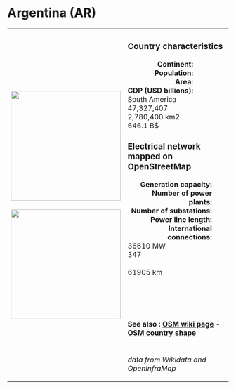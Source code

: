 # Argentina (AR)

<table width="90%">
<tr>
<td>
<img src="https://upload.wikimedia.org/wikipedia/commons/1/1a/Flag_of_Argentina.svg" width="250">
<br><br>
<img src="https://upload.wikimedia.org/wikipedia/commons/2/2d/ARG_orthographic.svg" width="250"></td>
<td>
<h3>Country characteristics</h3>
<div style="display: inline-block;text-align:right;margin-right:30px;font-weight: bold;">
Continent:<br>Population:<br>Area:<br>GDP (USD billions):
</div>
<div style="display: inline-block;">
South America<br>47,327,407<br>2,780,400 km2<br>646.1 B$
</div>
<h3>Electrical network mapped on OpenStreetMap</h3>
<div style="display: inline-block;text-align:right;margin-right:30px;font-weight: bold;">Generation capacity:<br>
Number of power plants:<br>
Number of substations:<br>
Power line length:<br>
International connections:<br>
</div>
<div style="display: inline-block;">36610 MW<br>
347<br>
<br>
61905 km<br>
<br>
</div>

<br><br><h4>See also :
<a href="https://wiki.openstreetmap.org/wiki/Power_networks/Argentina" target="_blank">OSM wiki page</a> -
<a href="https://openstreetmap.org/relation/286393" target="_blank">OSM country shape</a>
</h4>

<br><i>data from Wikidata and OpenInfraMap</i>
</td>
</tr>
</table>




